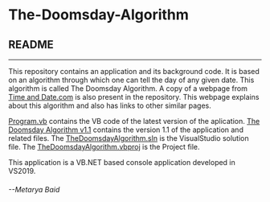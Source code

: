 # The-Doomsday-Algorithm

## README
------------------------------------------------------------------------------------------------------------------------------------------------

This repository contains an application and its background code. It is based on an algorithm through which one can tell the day of any given date. This algorithm is called The Doomsday Algorithm. A copy of a webpage from [Time and Date.com](https://www.timeanddate.com/date/doomsday-weekday.html) is also present in the repository. This webpage explains about this algorithm and also has links to other similar pages. 

[Program.vb](https://github.com/MetaryaBaid/The-Doomsday-Algorithm/blob/master/Program.vb) contains the VB code of the latest version of the aplication.
[The Doomsday Algorithm v1.1](https://github.com/MetaryaBaid/The-Doomsday-Algorithm/tree/master/The%20Doomsday%20Algorithm%20v1.1) contains the version 1.1 of the application and related files.
The [TheDoomsdayAlgorithm.sln](https://github.com/MetaryaBaid/The-Doomsday-Algorithm/blob/master/TheDoomsdayAlgorithm.sln) is the VisualStudio solution file.
The [TheDoomsdayAlgorithm.vbproj](https://github.com/MetaryaBaid/The-Doomsday-Algorithm/blob/master/TheDoomsdayAlgorithm.vbproj) is the Project file.

This application is a VB.NET based console application developed in VS2019. 


###### --Metarya Baid
